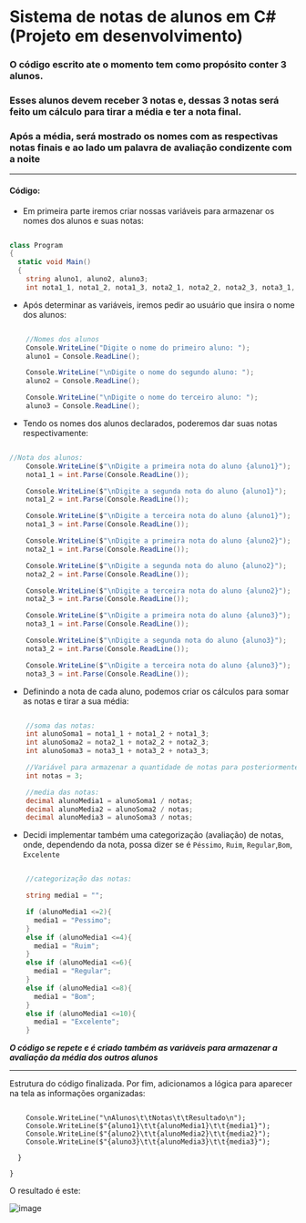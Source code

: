 # Sistema de notas de alunos em C# (Projeto em desenvolvimento)

### O código escrito ate o momento tem como propósito conter 3 alunos. 
### Esses alunos devem receber 3 notas e, dessas 3 notas será feito um cálculo para tirar a média e ter a nota final.
### Após a média, será mostrado os nomes com as respectivas notas finais e ao lado um palavra de avaliação condizente com a noite

---

#### Código:

- Em primeira parte iremos criar nossas variáveis para armazenar os nomes dos alunos e suas notas:

~~~csharp

class Program
{
  static void Main()
  {
    string aluno1, aluno2, aluno3;
    int nota1_1, nota1_2, nota1_3, nota2_1, nota2_2, nota2_3, nota3_1, nota3_2, nota3_3;

~~~

- Após determinar as variáveis, iremos pedir ao usuário que insira o nome dos alunos:

~~~csharp

    //Nomes dos alunos
    Console.WriteLine("Digite o nome do primeiro aluno: ");
    aluno1 = Console.ReadLine();

    Console.WriteLine("\nDigite o nome do segundo aluno: ");
    aluno2 = Console.ReadLine(); 

    Console.WriteLine("\nDigite o nome do terceiro aluno: ");
    aluno3 = Console.ReadLine();

~~~

- Tendo os nomes dos alunos declarados, poderemos dar suas notas respectivamente:

~~~csharp

//Nota dos alunos:
    Console.WriteLine($"\nDigite a primeira nota do aluno {aluno1}");
    nota1_1 = int.Parse(Console.ReadLine());

    Console.WriteLine($"\nDigite a segunda nota do aluno {aluno1}");
    nota1_2 = int.Parse(Console.ReadLine());

    Console.WriteLine($"\nDigite a terceira nota do aluno {aluno1}");
    nota1_3 = int.Parse(Console.ReadLine());

    Console.WriteLine($"\nDigite a primeira nota do aluno {aluno2}");
    nota2_1 = int.Parse(Console.ReadLine());

    Console.WriteLine($"\nDigite a segunda nota do aluno {aluno2}");
    nota2_2 = int.Parse(Console.ReadLine());

    Console.WriteLine($"\nDigite a terceira nota do aluno {aluno2}");
    nota2_3 = int.Parse(Console.ReadLine());

    Console.WriteLine($"\nDigite a primeira nota do aluno {aluno3}");
    nota3_1 = int.Parse(Console.ReadLine());

    Console.WriteLine($"\nDigite a segunda nota do aluno {aluno3}");
    nota3_2 = int.Parse(Console.ReadLine());

    Console.WriteLine($"\nDigite a terceira nota do aluno {aluno3}");
    nota3_3 = int.Parse(Console.ReadLine());

~~~

- Definindo a nota de cada aluno, podemos criar os cálculos para somar as notas e tirar a sua média:

~~~csharp

    //soma das notas:
    int alunoSoma1 = nota1_1 + nota1_2 + nota1_3;
    int alunoSoma2 = nota2_1 + nota2_2 + nota2_3;
    int alunoSoma3 = nota3_1 + nota3_2 + nota3_3;

    //Variável para armazenar a quantidade de notas para posteriormente obter a média
    int notas = 3;

    //media das notas:
    decimal alunoMedia1 = alunoSoma1 / notas;
    decimal alunoMedia2 = alunoSoma2 / notas;
    decimal alunoMedia3 = alunoSoma3 / notas;

~~~

- Decidi implementar também uma categorização (avaliação) de notas, onde, dependendo da nota, possa dizer se é ` Péssimo `, `Ruim`, `Regular`,`Bom`, `Excelente`

~~~csharp

    //categorização das notas:

    string media1 = "";

    if (alunoMedia1 <=2){
      media1 = "Pessimo";
    }
    else if (alunoMedia1 <=4){
      media1 = "Ruim";
    }
    else if (alunoMedia1 <=6){
      media1 = "Regular";
    }
    else if (alunoMedia1 <=8){
      media1 = "Bom";
    }
    else if (alunoMedia1 <=10){
      media1 = "Excelente";
    }

~~~

**_O código se repete e é criado também as variáveis para armazenar a avaliação da média dos outros alunos_**

---

Estrutura do código finalizada. Por fim, adicionamos a lógica para aparecer na tela as informações organizadas:

~~~cscharp

    Console.WriteLine("\nAlunos\t\tNotas\t\tResultado\n");
    Console.WriteLine($"{aluno1}\t\t{alunoMedia1}\t\t{media1}");
    Console.WriteLine($"{aluno2}\t\t{alunoMedia2}\t\t{media2}");
    Console.WriteLine($"{aluno3}\t\t{alunoMedia3}\t\t{media3}");

  }   

}

~~~

O resultado é este:

![image](https://github.com/user-attachments/assets/e059fc2e-8429-4f4b-8884-6b0dded70657)
